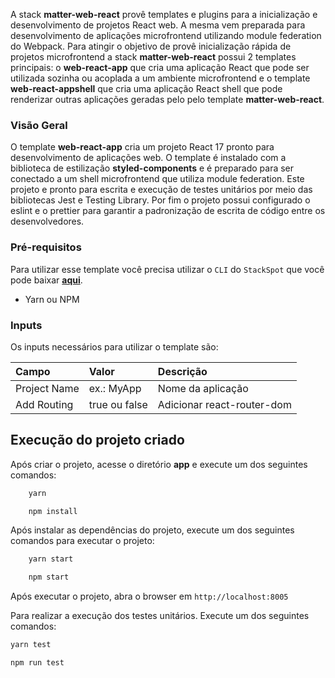 A stack **matter-web-react** provê templates e plugins para a inicialização e desenvolvimento de projetos React web. A mesma vem preparada para desenvolvimento de aplicações microfrontend utilizando module federation do Webpack. Para atingir o objetivo de provê inicialização rápida de projetos microfrontend a stack **matter-web-react** possui 2 templates principais: o **web-react-app** que cria uma aplicação React que pode ser utilizada sozinha ou acoplada a um ambiente microfrontend e o template **web-react-appshell** que cria uma aplicação React shell que pode renderizar outras aplicações geradas pelo pelo template **matter-web-react**.

### Visão Geral

O template **web-react-app** cria um projeto React 17 pronto para desenvolvimento de aplicações web. O template é instalado com a biblioteca de estilização **styled-components** e é preparado para ser conectado a um shell microfrontend que utiliza module federation. Este projeto e pronto para escrita e execução de testes unitários por meio das bibliotecas Jest e Testing Library. Por fim o projeto possui configurado o eslint e o prettier para garantir a padronização de escrita de código entre os desenvolvedores.

### Pré-requisitos

Para utilizar esse template você precisa utilizar o `CLI` do `StackSpot` que você pode baixar [**aqui**](https://stackspot.com.br/).

- Yarn ou NPM

### Inputs

Os inputs necessários para utilizar o template são:

| **Campo**    | **Valor**     | **Descrição**              |
| :----------- | :------------ | :------------------------- |
| Project Name | ex.: MyApp    | Nome da aplicação          |
| Add Routing  | true ou false | Adicionar react-router-dom |

## Execução do projeto criado

Após criar o projeto, acesse o diretório **app** e execute um dos seguintes comandos:

```bash
    yarn
```

```bash
    npm install
```

Após instalar as dependências do projeto, execute um dos seguintes comandos para executar o projeto:

```bash
    yarn start
```

```bash
    npm start
```

Após executar o projeto, abra o browser em `http://localhost:8005`

Para realizar a execução dos testes unitários. Execute um dos seguintes comandos:

```bash
yarn test
```

```bash
npm run test
```
